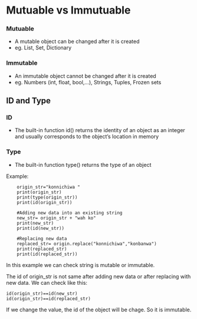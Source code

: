 # Mutuable vs Immutuable
### Mutuable
- A mutable object can be changed after it is created
- eg. List, Set, Dictionary
### Immutable
- An immutable object cannot be changed after it is created
- eg. Numbers (int, float, bool,…), Strings, Tuples, Frozen sets

## ID and Type
### ID
- The built-in function id() returns the identity of an object as an integer and usually corresponds to the object’s location in memory
### Type
- The built-in function type() returns the type of an object<br>

Example:


        origin_str="konnichiwa "
        print(origin_str)
        print(type(origin_str))
        print(id(origin_str))

        #Adding new data into an existing string
        new_str= origin_str + "wah ko"
        print(new_str)
        print(id(new_str))

        #Replacing new data
        replaced_str= origin.replace("konnichiwa","konbanwa")
        print(replaced_str)
        print(id(replaced_str))

In this example we can check string is mutable or immutable.

The id of origin_str is not same after adding new data or after replacing with new data. We can check like this:

    id(origin_str)==id(new_str)
    id(origin_str)==id(replaced_str)

If we change the value, the id of the object will be chage. So it is immutable.

